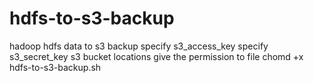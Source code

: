 # hdfs-to-s3-backup
hadoop hdfs data to s3 backup
specify s3_access_key 
specify s3_secret_key
s3 bucket locations
give the permission to file
chomd +x hdfs-to-s3-backup.sh
